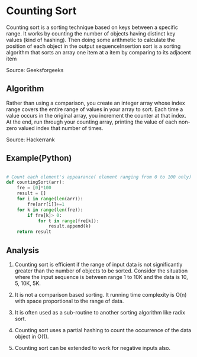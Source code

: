 # Counting Sort

Counting sort is a sorting technique based on keys between a specific range. It works by counting the number of objects having distinct key values (kind of hashing). Then doing some arithmetic to calculate the position of each object in the output sequenceInsertion sort is a sorting algorithm that sorts an array one item at a item by comparing to its adjacent item

Source: Geeksforgeeks

## Algorithm
 Rather than using a comparison, you create an integer array whose index range covers the entire range of values in your array to sort. Each time a value occurs in the original array, you increment the counter at that index. At the end, run through your counting array, printing the value of each non-zero valued index that number of times.

 Source: Hackerrank

## Example(Python)

```python

# Count each element's appearance( element ranging from 0 to 100 only)
def countingSort(arr):
    fre = [0]*100
    result = []
    for i in range(len(arr)):
        fre[arr[i]]+=1
    for k in range(len(fre)):
        if fre[k]> 0:
            for t in range(fre[k]):
                result.append(k)
    return result 
```

## Analysis

1. Counting sort is efficient if the range of input data is not significantly greater than the number of objects to be sorted. Consider the situation where the input sequence is between range 1 to 10K and the data is 10, 5, 10K, 5K. 

2. It is not a comparison based sorting. It running time complexity is O(n) with space proportional to the range of data. 

3. It is often used as a sub-routine to another sorting algorithm like radix sort. 

4. Counting sort uses a partial hashing to count the occurrence of the data object in O(1). 

5. Counting sort can be extended to work for negative inputs also.
